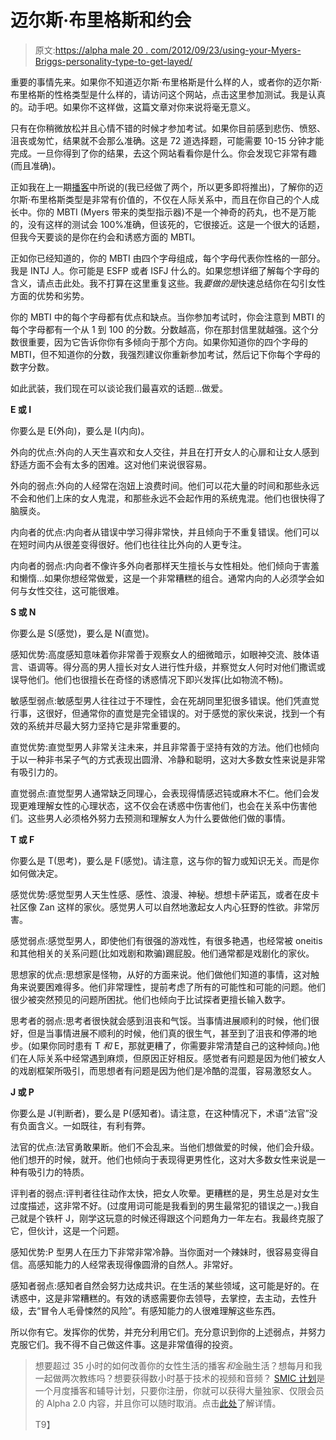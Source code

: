 # 迈尔斯·布里格斯和约会

> 原文:[https://alpha male 20 . com/2012/09/23/using-your-Myers-Briggs-personality-type-to-get-layed/](https://alphamale20.com/2012/09/23/using-your-myers-briggs-personality-type-to-get-laid/)

重要的事情先来。如果你不知道迈尔斯·布里格斯是什么样的人，或者你的迈尔斯·布里格斯的性格类型是什么样的，请访问这个网站，点击这里参加测试。我是认真的。动手吧。如果你不这样做，这篇文章对你来说将毫无意义。

只有在你稍微放松并且心情不错的时候才参加考试。如果你目前感到悲伤、愤怒、沮丧或匆忙，结果就不会那么准确。这是 72 道选择题，可能需要 10-15 分钟才能完成。一旦你得到了你的结果，去这个网站看看你是什么。你会发现它非常有趣(而且准确)。

正如我在上一期[播客](http://www.blackdragonsystem.com/free-downloads.html)中所说的(我已经做了两个，所以更多即将推出)，了解你的迈尔斯·布里格斯类型是非常有价值的，不仅在人际关系中，而且在你自己的个人成长中。你的 MBTI (Myers 带来的类型指示器)不是一个神奇的药丸，也不是万能的，没有这样的测试会 100%准确，但该死的，它很接近。这是一个很大的话题，但我今天要谈的是你在约会和诱惑方面的 MBTI。

正如你已经知道的，你的 MBTI 由四个字母组成，每个字母代表你性格的一部分。我是 INTJ 人。你可能是 ESFP 或者 ISFJ 什么的。如果您想详细了解每个字母的含义，请点击此处。我不打算在这里重复这些。我*要做的是*快速总结你在勾引女性方面的优势和劣势。

你的 MBTI 中的每个字母都有优点和缺点。当你参加考试时，你会注意到 MBTI 的每个字母都有一个从 1 到 100 的分数。分数越高，你在那封信里就越强。这个分数很重要，因为它告诉你你有多倾向于那个方向。如果你知道你的四个字母的 MBTI，但不知道你的分数，我强烈建议你重新参加考试，然后记下你每个字母的数字分数。

如此武装，我们现在可以谈论我们最喜欢的话题...做爱。

**E 或 I**

你要么是 E(外向)，要么是 I(内向)。

外向的优点:外向的人天生喜欢和女人交往，并且在打开女人的心扉和让女人感到舒适方面不会有太多的困难。这对他们来说很容易。

外向的弱点:外向的人经常在泡妞上浪费时间。他们可以花大量的时间和那些永远不会和他们上床的女人鬼混，和那些永远不会起作用的系统鬼混。他们也很快得了脑膜炎。

内向者的优点:内向者从错误中学习得非常快，并且倾向于不重复错误。他们可以在短时间内从很差变得很好。他们也往往比外向的人更专注。

内向者的弱点:内向者不像许多外向者那样天生擅长与女性相处。他们倾向于害羞和懒惰...如果你想经常做爱，这是一个非常糟糕的组合。通常内向的人必须学会如何与女性交往，这可能很难。

**S 或 N**

你要么是 S(感觉)，要么是 N(直觉)。

感知优势:高度感知意味着你非常善于观察女人的细微暗示，如眼神交流、肢体语言、语调等。得分高的男人擅长对女人进行性升级，并察觉女人何时对他们撒谎或误导他们。他们也很擅长在奇怪的诱惑情况下即兴发挥(比如物流不畅)。

敏感型弱点:敏感型男人往往过于不理性，会在死胡同里犯很多错误。他们凭直觉行事，这很好，但通常你的直觉是完全错误的。对于感觉的家伙来说，找到一个有效的系统并尽最大努力坚持它是非常重要的。

直觉优势:直觉型男人非常关注未来，并且非常善于坚持有效的方法。他们也倾向于以一种非书呆子气的方式表现出圆滑、冷静和聪明，这对大多数女性来说是非常有吸引力的。

直觉弱点:直觉型男人通常缺乏同理心，会表现得情感迟钝或麻木不仁。他们会发现更难理解女性的心理状态，这不仅会在诱惑中伤害他们，也会在关系中伤害他们。这些男人必须格外努力去预测和理解女人为什么要做他们做的事情。

**T 或 F**

你要么是 T(思考)，要么是 F(感觉)。请注意，这与你的智力或知识无关。而是你如何做决定。

感觉优势:感觉型男人天生性感、感性、浪漫、神秘。想想卡萨诺瓦，或者在皮卡社区像 Zan 这样的家伙。感觉男人可以自然地激起女人内心狂野的性欲。非常厉害。

感觉弱点:感觉型男人，即使他们有很强的游戏性，有很多艳遇，也经常被 oneitis 和其他相关的关系问题(比如戏剧和欺骗)踢屁股。他们通常都是戏剧化的家伙。

思想家的优点:思想家是怪物，从好的方面来说。他们做他们知道的事情，这对触角来说要困难得多。他们非常理性，提前考虑了所有的可能性和可能的问题。他们很少被突然预见的问题所困扰。他们也倾向于比试探者更擅长输入数字。

思考者的弱点:思考者很快就会感到沮丧和气馁。当事情进展顺利的时候，他们很好，但是当事情进展不顺利的时候，他们真的很生气，甚至到了沮丧和停滞的地步。(如果你同时患有 T *和* E，那就更糟了，你需要非常清楚自己的这种倾向。)他们在人际关系中经常遇到麻烦，但原因正好相反。感觉者有问题是因为他们被女人的戏剧框架所吸引，而思想者有问题是因为他们是冷酷的混蛋，容易激怒女人。

**J 或 P**

你要么是 J(判断者)，要么是 P(感知者)。请注意，在这种情况下，术语“法官”没有负面含义。一如既往，有利有弊。

法官的优点:法官勇敢果断。他们不会乱来。当他们想做爱的时候，他们会升级。他们想开的时候，就开。他们也倾向于表现得更男性化，这对大多数女性来说是一种有吸引力的特质。

评判者的弱点:评判者往往动作太快，把女人吹晕。更糟糕的是，男生总是对女生过度描述，这非常不好。(过度用词可能是我看到的男生最常犯的错误之一。)我自己就是个铁杆 J，刚学这玩意的时候还得跟这个问题角力一年左右。我最终克服了它，但伙计，这是一个问题。

感知优势:P 型男人在压力下非常非常冷静。当你面对一个辣妹时，很容易变得自信。高感知能力的人经常表现得像圆滑的自然人。非常好。

感知者弱点:感知者自然会努力达成共识。在生活的某些领域，这可能是好的。在诱惑中，这是非常糟糕的。有效的诱惑需要你去领导，去掌控，去主动，去性升级，去“冒令人毛骨悚然的风险”。有感知能力的人很难理解这些东西。

所以你有它。发挥你的优势，并充分利用它们。充分意识到你的上述弱点，并努力克服它们。我不得不自己做这件事。这是非常值得的投资。

> 想要超过 35 小时的如何改善你的女性生活的播客*和*金融生活？想每月和我一起做两次教练吗？想要获得数小时基于技术的视频和音频？ [SMIC 计划](https://alphamale20.kartra.com/page/vIL17)是一个月度播客和辅导计划，只要你注册，你就可以获得大量独家、仅限会员的 Alpha 2.0 内容，并且你可以随时取消。点击[此处](https://alphamale20.kartra.com/page/vIL17)了解详情。
> 
> T9】